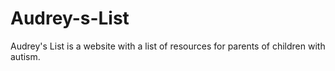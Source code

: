 # Audrey-s-List
Audrey's List is a website with a list of resources for parents of children with autism.
